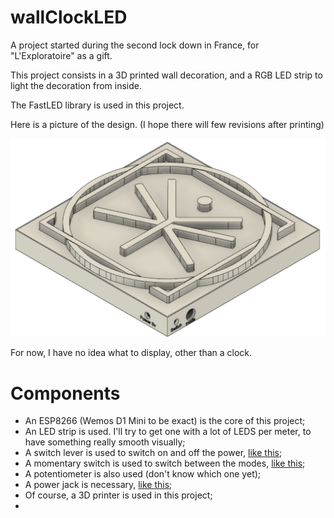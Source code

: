 # wallClockLED
A project started during the second lock down in France, for "L'Exploratoire" as a gift.

This project consists in a 3D printed wall decoration, and a RGB LED strip to light the decoration from inside.

The FastLED library is used in this project.

Here is a picture of the design. (I hope there will few revisions after printing)

![picture of the wall decoration](./deco3D.png)

For now, I have no idea what to display, other than a clock.

# Components

- An ESP8266 (Wemos D1 Mini to be exact) is the core of this project;
- An LED strip is used. I'll try to get one with a lot of LEDS per meter, to have something really smooth visually;
- A switch lever is used to switch on and off the power, [like this](https://www.conrad.fr/p/interrupteur-a-levier-1-x-onoffon-apem-5537a-250-vac-3-a-momentane0momentane-1-pcs-700351?gclid=Cj0KCQiA2af-BRDzARIsAIVQUOekeoTQ4VcVF-D4-ZMJnVirvH8C8w9s2xa3Ih5uuZjns6vQAjkLi3AaAsD3EALw_wcB&gclsrc=aw.ds&vat=true);
- A momentary switch is used to switch between the modes, [like this](https://fr.aliexpress.com/item/32711610388.html?src=google&albch=shopping&acnt=248-630-5778&isdl=y&slnk=&plac=&mtctp=&albbt=Gploogle_7_shopping&aff_atform=google&aff_short_key=UneMJZVf&gclsrc=aw.ds&&albagn=888888&&ds_e_adid=438856512718&ds_e_matchtype=&ds_e_device=c&ds_e_network=u&ds_e_product_group_id=743612850714&ds_e_product_id=fr32711610388&ds_e_product_merchant_id=107740078&ds_e_product_country=FR&ds_e_product_language=fr&ds_e_product_channel=online&ds_e_product_store_id=&ds_url_v=2&ds_dest_url=https://fr.aliexpress.com/item/32711610388.html?&albcp=10191220514&albag=107473525128&gclid=Cj0KCQiA2af-BRDzARIsAIVQUOe-GdFYVys44eTIaCQtmQHlYHUX3IlIBd3vqw184R-cE-Zmsk4w8lYaAmqmEALw_wcB);
- A potentiometer is also used (don't know which one yet);
- A power jack is necessary, [like this]();
- Of course, a 3D printer is used in this project;
- 